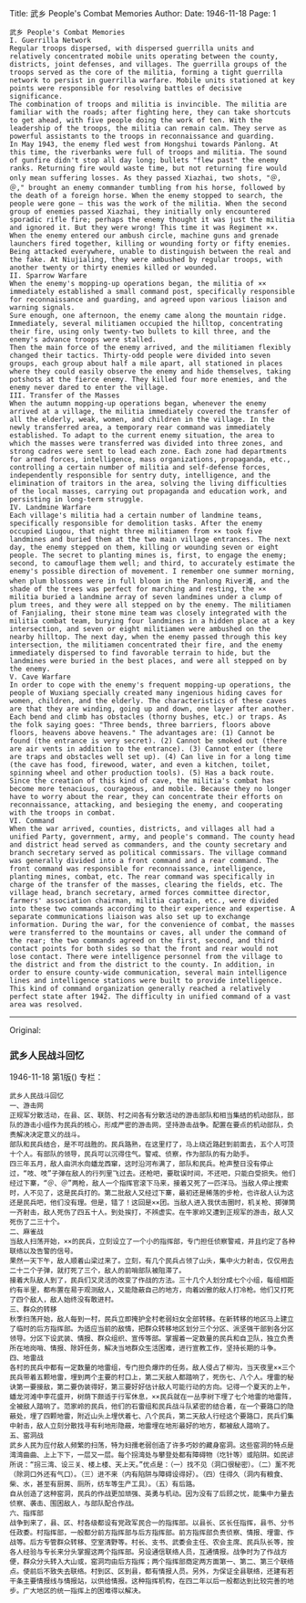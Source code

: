 Title: 武乡 People's Combat Memories
Author:
Date: 1946-11-18
Page: 1

    武乡 People's Combat Memories
    I. Guerrilla Network
    Regular troops dispersed, with dispersed guerrilla units and relatively concentrated mobile units operating between the county, districts, joint defenses, and villages. The guerrilla groups of the troops served as the core of the militia, forming a tight guerrilla network to persist in guerrilla warfare. Mobile units stationed at key points were responsible for resolving battles of decisive significance.
    The combination of troops and militia is invincible. The militia are familiar with the roads; after fighting here, they can take shortcuts to get ahead, with five people doing the work of ten. With the leadership of the troops, the militia can remain calm. They serve as powerful assistants to the troops in reconnaissance and guarding.
    In May 1943, the enemy fled west from Hongshui towards Panlong. At this time, the riverbanks were full of troops and militia. The sound of gunfire didn't stop all day long; bullets "flew past" the enemy ranks. Returning fire would waste time, but not returning fire would only mean suffering losses. As they passed Xiazhai, two shots, "＠, ＠," brought an enemy commander tumbling from his horse, followed by the death of a foreign horse. When the enemy stopped to search, the people were gone – this was the work of the militia. When the second group of enemies passed Xiazhai, they initially only encountered sporadic rifle fire; perhaps the enemy thought it was just the militia and ignored it. But they were wrong! This time it was Regiment ××. When the enemy entered our ambush circle, machine guns and grenade launchers fired together, killing or wounding forty or fifty enemies. Being attacked everywhere, unable to distinguish between the real and the fake. At Niujialing, they were ambushed by regular troops, with another twenty or thirty enemies killed or wounded.
    II. Sparrow Warfare
    When the enemy's mopping-up operations began, the militia of ×× immediately established a small command post, specifically responsible for reconnaissance and guarding, and agreed upon various liaison and warning signals.
    Sure enough, one afternoon, the enemy came along the mountain ridge. Immediately, several militiamen occupied the hilltop, concentrating their fire, using only twenty-two bullets to kill three, and the enemy's advance troops were stalled.
    Then the main force of the enemy arrived, and the militiamen flexibly changed their tactics. Thirty-odd people were divided into seven groups, each group about half a mile apart, all stationed in places where they could easily observe the enemy and hide themselves, taking potshots at the fierce enemy. They killed four more enemies, and the enemy never dared to enter the village.
    III. Transfer of the Masses
    When the autumn mopping-up operations began, whenever the enemy arrived at a village, the militia immediately covered the transfer of all the elderly, weak, women, and children in the village. In the newly transferred area, a temporary rear command was immediately established. To adapt to the current enemy situation, the area to which the masses were transferred was divided into three zones, and strong cadres were sent to lead each zone. Each zone had departments for armed forces, intelligence, mass organizations, propaganda, etc., controlling a certain number of militia and self-defense forces, independently responsible for sentry duty, intelligence, and the elimination of traitors in the area, solving the living difficulties of the local masses, carrying out propaganda and education work, and persisting in long-term struggle.
    IV. Landmine Warfare
    Each village's militia had a certain number of landmine teams, specifically responsible for demolition tasks. After the enemy occupied Liugou, that night three militiamen from ×× took five landmines and buried them at the two main village entrances. The next day, the enemy stepped on them, killing or wounding seven or eight people. The secret to planting mines is, first, to engage the enemy; second, to camouflage them well; and third, to accurately estimate the enemy's possible direction of movement. I remember one summer morning, when plum blossoms were in full bloom in the Panlong River滩, and the shade of the trees was perfect for marching and resting, the ×× militia buried a landmine array of seven landmines under a clump of plum trees, and they were all stepped on by the enemy. The militiamen of Fanjialing, their stone mine team was closely integrated with the militia combat team, burying four landmines in a hidden place at a key intersection, and seven or eight militiamen were ambushed on the nearby hilltop. The next day, when the enemy passed through this key intersection, the militiamen concentrated their fire, and the enemy immediately dispersed to find favorable terrain to hide, but the landmines were buried in the best places, and were all stepped on by the enemy.
    V. Cave Warfare
    In order to cope with the enemy's frequent mopping-up operations, the people of Wuxiang specially created many ingenious hiding caves for women, children, and the elderly. The characteristics of these caves are that they are winding, going up and down, one layer after another. Each bend and climb has obstacles (thorny bushes, etc.) or traps. As the folk saying goes: "Three bends, three barriers, floors above floors, heavens above heavens." The advantages are: (1) Cannot be found (the entrance is very secret). (2) Cannot be smoked out (there are air vents in addition to the entrance). (3) Cannot enter (there are traps and obstacles well set up). (4) Can live in for a long time (the cave has food, firewood, water, and even a kitchen, toilet, spinning wheel and other production tools). (5) Has a back route.
    Since the creation of this kind of cave, the militia's combat has become more tenacious, courageous, and mobile. Because they no longer have to worry about the rear, they can concentrate their efforts on reconnaissance, attacking, and besieging the enemy, and cooperating with the troops in combat.
    VI. Command
    When the war arrived, counties, districts, and villages all had a unified Party, government, army, and people's command. The county head and district head served as commanders, and the county secretary and branch secretary served as political commissars. The village command was generally divided into a front command and a rear command. The front command was responsible for reconnaissance, intelligence, planting mines, combat, etc. The rear command was specifically in charge of the transfer of the masses, clearing the fields, etc. The village head, branch secretary, armed forces committee director, farmers' association chairman, militia captain, etc., were divided into these two commands according to their experience and expertise. A separate communications liaison was also set up to exchange information. During the war, for the convenience of combat, the masses were transferred to the mountains or caves, all under the command of the rear; the two commands agreed on the first, second, and third contact points for both sides so that the front and rear would not lose contact. There were intelligence personnel from the village to the district and from the district to the county. In addition, in order to ensure county-wide communication, several main intelligence lines and intelligence stations were built to provide intelligence. This kind of command organization generally reached a relatively perfect state after 1942. The difficulty in unified command of a vast area was resolved.



<hr /> 

Original: 


### 武乡人民战斗回忆

1946-11-18
第1版()
专栏：

    武乡人民战斗回忆
    一、游击网
    正规军分散活动，在县、区、联防、村之间各有分散活动的游击部队和相当集结的机动部队，部队的游击小组作为民兵的核心，形成严密的游击网，坚持游击战争。配置在要点的机动部队，负责解决决定意义的战斗。
    部队和民兵结合，是不可战胜的。民兵路熟，在这里打了，马上绕近路赶到前面去，五个人可顶十个人。有部队的领导，民兵可以沉得住气。警戒、侦察，作为部队的有力助手。
    四三年五月，敌人由洪水向蟠龙西窜，这时沿河布满了，部队和民兵。枪声整日没有停止过，“吱、吱”子弹在敌人的行列里飞过去。还枪吧，要耽误时间，不还吧，只能白受损失。他们经过下寨，“＠、＠”两枪，敌人一个指挥官滚下马来，接着又死了一匹洋马。当敌人停止搜索时，人不见了，这是民兵打的。第二批敌人又经过下寨，最初还是稀落的步枪，也许敌人认为这还是民兵吧，他们没有理。但是，错了！这回是××团。当敌人进入我伏击圈时，机关枪、掷弹筒一齐射击，敌人死伤了四五十人。到处挨打，不辨虚实。在牛家岭又遭到正规军的游击，敌人又死伤了二三十个。
    二、麻雀战
    当敌人扫荡开始，××的民兵，立刻设立了一个小的指挥部，专门担任侦察警戒，并且约定了各种联络以及告警的信号。
    果然一天下午，敌人顺着山梁过来了。立刻，有几个民兵占领了山头，集中火力射击，仅仅用去二十二个子弹，就打死了三个，敌人的前哨部队被阻滞了。
    接着大队敌人到了，民兵们又灵活的改变了作战的方法。三十几个人划分成七个小组，每组相距约有半里，都布置在易于观测敌人，又能隐蔽自己的地方，向着凶傲的敌人打冷枪。他们又打死了四个敌人，敌人始终没有敢进村。
    三、群众的转移
    秋季扫荡开始，敌人每到一村，民兵立即掩护全村老弱妇女全部转移。在新转移的地区马上建立了临时的后方指挥部。为适应当前的敌情，把群众转移地区划分三个分区、派坚强干部到各分区领导。分区下设武装、情报、群众组织、宣传等部。掌握着一定数量的民兵和自卫队，独立负责所在地岗哨、情报、除奸任务，解决当地群众生活困难，进行宣教工作，坚持长期的斗争。
    四、地雷战
    各村的民兵中都有一定数量的地雷组，专门担负爆炸的任务。敌人侵占了柳沟，当天夜里××三个民兵带着五颗地雷，埋到两个主要的村口上，第二天敌人都踏响了，死伤七、八个人。埋雷的秘诀第一要接敌，第二要伪装得好，第三要好好估计敌人可能行动的方向。记得一个夏天的上午，蟠龙河滩中李花盛开，树荫下颇适于行军休息，××民兵就在一丛李树下埋了七个地雷的地雷阵，全被敌人踏响了。范家岭的民兵，他们的石雷组和民兵战斗队紧密的结合着，在一个要路口的隐蔽处，埋了四颗地雷，附近山头上埋伏着七、八个民兵，第二天敌人行经这个要路口，民兵们集中射击，敌人立刻分散找寻有利地形隐蔽，地雷埋在地形最好的地方，都被敌人踏响了。
    五、窑洞战
    武乡人民为应付敌人频繁的扫荡，特为妇孺老弱创造了许多巧妙的藏身窑洞。这些窑洞的特点是湾湾曲曲、上上下下，一层又一层。每个拐湾处与攀登处都有障碍物（圪针等）或陷阱。如民谚所说：“拐三湾、设三关、楼上楼、天上天。”优点是：（一）找不见（洞口很秘密）。（二）薰不死（除洞口外还有气口）。（三）进不来（内有陷阱与障碍设得好）。（四）住得久（洞内有粮食、柴、水，甚至有厨房、厕所，纺车等生产工具）。（五）有后路。
    自从创造了这种窑洞，民兵的作战更加顽强、英勇与机动。因为没有了后顾之忧，能集中力量去侦察、袭击、围困敌人，与部队配合作战。
    六、指挥部
    战争到来了，县、区、村各级都设有党政军民合一的指挥部。以县长、区长任指挥，县书、分书任政委。村指挥部，一般都分前方指挥部与后方指挥部。前方指挥部负责侦察、情报、埋雷、作战等。后方专管群众转移、空室清野等。村长、支书、武委会主任、农会主席、民兵队长等，按各人经验与专长来分头掌握这两个指挥部。另设通信联络人员，互通情报。战争时为了作战方便，群众分头转入大山或，窑洞均由后方指挥；两个指挥部商定两方面第一、第二、第三个联络点。使前后不致失去联络。村到区、区到县，都有情报人员。另外，为保证全县联络，还建有若干条主要情报线与情报站，以供给情报。这种指挥机构，在四二年以后一般都达到比较完善的地步。广大地区的统一指挥上的困难得以解决。
